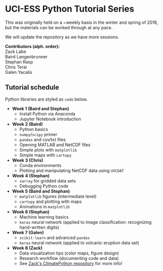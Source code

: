 # UCI-ESS Python Tutorial Series

This was originally held on a ~weekly basis in the winter and spring of 2018, but the materials can be worked through at any pace.

We will update the repository as we have more sessions.

**Contributors (alph. order):**  
Zack Labe  
Baird Langenbrunner  
Stephan Rasp  
Chris Terai  
Galen Yacalis  

## Tutorial schedule

Python libraries are styled as ```code``` below.

* __Week 1 (Baird and Stephan)__
  * Install Python via Anaconda
  * Jupyter Notebook introduction
* __Week 2 (Baird)__
  * Python basics
  * ```numpy```/```scipy``` primer
  * ```pandas``` and csv/txt files
  * Opening MATLAB and NetCDF files
  * Simple plots with ```matplotlib```
  * Simple maps with ```cartopy```
* __Week 3 (Chris)__
  * Conda environments
  * Plotting and manipulating NetCDF data using ```UVCDAT```
* __Week 4 (Stephan)__
  * ```xarray``` for gridded data sets
  * Debugging Python code
* __Week 5 (Baird and Stephan)__
  * ```matplotlib``` figures (intermediate level)
  * ```cartopy``` and plotting with maps
  *  Animations in ```matplotlib```
* __Week 6 (Stephan)__
    * Machine learning basics
    * ```keras``` neural network (applied to image classification:  recognizing hand-written digits)
* __Week 7 (Galen)__
  * ```scikit-learn``` and advanced ```pandas```
  * ```keras``` neural network (applied to volcanic eruption data set)
* __Week 8 (Zack)__
  * Data visualization tips (color maps, figure design)
  * Research workflow (documenting code and data)
  * See [Zack's ClimatePython repository](https://github.com/zmlabe/ClimatePython) for more info!
